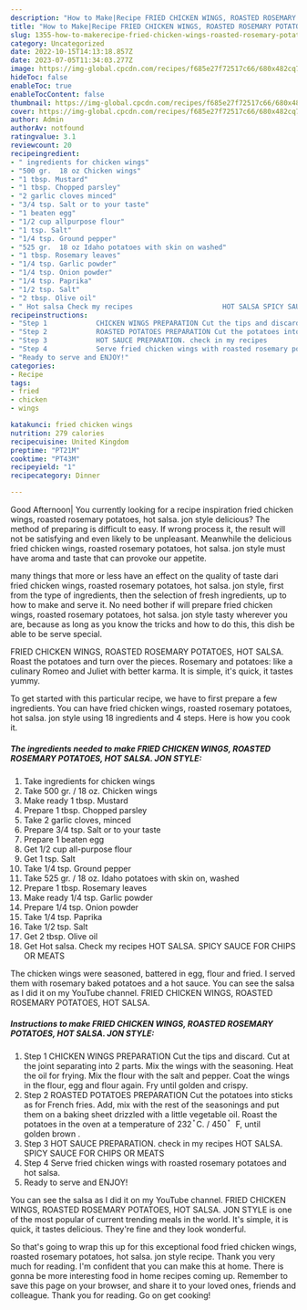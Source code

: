 ```yaml
---
description: "How to Make|Recipe FRIED CHICKEN WINGS, ROASTED ROSEMARY POTATOES, HOT SALSA. JON STYLE {That is Delicious"
title: "How to Make|Recipe FRIED CHICKEN WINGS, ROASTED ROSEMARY POTATOES, HOT SALSA. JON STYLE {That is Delicious"
slug: 1355-how-to-makerecipe-fried-chicken-wings-roasted-rosemary-potatoes-hot-salsa-jon-style-that-is-delicious
category: Uncategorized
date: 2022-10-15T14:13:18.857Z
date: 2023-07-05T11:34:03.277Z
image: https://img-global.cpcdn.com/recipes/f685e27f72517c66/680x482cq70/fried-chicken-wings-roasted-rosemary-potatoes-hot-salsa-jon-style-recipe-main-photo.jpg
hideToc: false
enableToc: true
enableTocContent: false
thumbnail: https://img-global.cpcdn.com/recipes/f685e27f72517c66/680x482cq70/fried-chicken-wings-roasted-rosemary-potatoes-hot-salsa-jon-style-recipe-main-photo.jpg
cover: https://img-global.cpcdn.com/recipes/f685e27f72517c66/680x482cq70/fried-chicken-wings-roasted-rosemary-potatoes-hot-salsa-jon-style-recipe-main-photo.jpg
author: Admin
authorAv: notfound
ratingvalue: 3.1
reviewcount: 20
recipeingredient:
- " ingredients for chicken wings"
- "500 gr.  18 oz Chicken wings"
- "1 tbsp. Mustard"
- "1 tbsp. Chopped parsley"
- "2 garlic cloves minced"
- "3/4 tsp. Salt or to your taste"
- "1 beaten egg"
- "1/2 cup allpurpose flour"
- "1 tsp. Salt"
- "1/4 tsp. Ground pepper"
- "525 gr.  18 oz Idaho potatoes with skin on washed"
- "1 tbsp. Rosemary leaves"
- "1/4 tsp. Garlic powder"
- "1/4 tsp. Onion powder"
- "1/4 tsp. Paprika"
- "1/2 tsp. Salt"
- "2 tbsp. Olive oil"
- " Hot salsa Check my recipes                      HOT SALSA SPICY SAUCE FOR CHIPS OR MEATS"
recipeinstructions:
- "Step 1            CHICKEN WINGS PREPARATION Cut the tips and discard. Cut at the joint separating into 2 parts. Mix the wings with the seasoning. Heat the oil for frying. Mix the flour with the salt and pepper. Coat the wings in the flour, egg and flour again. Fry until golden and crispy."
- "Step 2            ROASTED POTATOES PREPARATION Cut the potatoes into sticks as for French fries. Add, mix with the rest of the seasonings and put them on a baking sheet drizzled with a little vegetable oil. Roast the potatoes in the oven at a temperature of 232 ֯ C. / 450 ֯   F, until golden brown ."
- "Step 3            HOT SAUCE PREPARATION. check in my recipes                                             HOT SALSA. SPICY SAUCE FOR CHIPS OR MEATS"
- "Step 4            Serve fried chicken wings with roasted rosemary potatoes and hot salsa."
- "Ready to serve and ENJOY!"
categories:
- Recipe
tags:
- fried
- chicken
- wings

katakunci: fried chicken wings 
nutrition: 279 calories
recipecuisine: United Kingdom
preptime: "PT21M"
cooktime: "PT43M"
recipeyield: "1"
recipecategory: Dinner

---
```



Good Afternoon| You currently looking for a recipe inspiration fried chicken wings, roasted rosemary potatoes, hot salsa. jon style delicious? The method of preparing is difficult to easy. If wrong process it, the result will not be satisfying and even likely to be unpleasant. Meanwhile the delicious fried chicken wings, roasted rosemary potatoes, hot salsa. jon style must have aroma and taste that can provoke our appetite.






many things that more or less have an effect on the quality of taste dari fried chicken wings, roasted rosemary potatoes, hot salsa. jon style, first from the type of ingredients, then the selection of fresh ingredients, up to how to make and serve it. No need bother if will prepare fried chicken wings, roasted rosemary potatoes, hot salsa. jon style tasty wherever you are, because as long as you know the tricks and how to do this, this dish be able to be serve special.


FRIED CHICKEN WINGS, ROASTED ROSEMARY POTATOES, HOT SALSA. Roast the potatoes and turn over the pieces. Rosemary and potatoes: like a culinary Romeo and Juliet with better karma. It is simple, it&#39;s quick, it tastes yummy.


To get started with this particular recipe, we have to first prepare a few ingredients. You can have fried chicken wings, roasted rosemary potatoes, hot salsa. jon style using 18 ingredients and 4 steps. Here is how you cook it.

<!--inarticleads1-->

##### The ingredients needed to make FRIED CHICKEN WINGS, ROASTED ROSEMARY POTATOES, HOT SALSA. JON STYLE:

1. Take  ingredients for chicken wings
1. Take 500 gr. / 18 oz. Chicken wings
1. Make ready 1 tbsp. Mustard
1. Prepare 1 tbsp. Chopped parsley
1. Take 2 garlic cloves, minced
1. Prepare 3/4 tsp. Salt or to your taste
1. Prepare 1 beaten egg
1. Get 1/2 cup all-purpose flour
1. Get 1 tsp. Salt
1. Take 1/4 tsp. Ground pepper
1. Take 525 gr. / 18 oz. Idaho potatoes with skin on, washed
1. Prepare 1 tbsp. Rosemary leaves
1. Make ready 1/4 tsp. Garlic powder
1. Prepare 1/4 tsp. Onion powder
1. Take 1/4 tsp. Paprika
1. Take 1/2 tsp. Salt
1. Get 2 tbsp. Olive oil
1. Get  Hot salsa. Check my recipes                      HOT SALSA. SPICY SAUCE FOR CHIPS OR MEATS


The chicken wings were seasoned, battered in egg, flour and fried. I served them with rosemary baked potatoes and a hot sauce. You can see the salsa as I did it on my YouTube channel. FRIED CHICKEN WINGS, ROASTED ROSEMARY POTATOES, HOT SALSA. 

<!--inarticleads2-->

##### Instructions to make FRIED CHICKEN WINGS, ROASTED ROSEMARY POTATOES, HOT SALSA. JON STYLE:

1. Step 1            CHICKEN WINGS PREPARATION Cut the tips and discard. Cut at the joint separating into 2 parts. Mix the wings with the seasoning. Heat the oil for frying. Mix the flour with the salt and pepper. Coat the wings in the flour, egg and flour again. Fry until golden and crispy.
1. Step 2            ROASTED POTATOES PREPARATION Cut the potatoes into sticks as for French fries. Add, mix with the rest of the seasonings and put them on a baking sheet drizzled with a little vegetable oil. Roast the potatoes in the oven at a temperature of 232 ֯ C. / 450 ֯   F, until golden brown .
1. Step 3            HOT SAUCE PREPARATION. check in my recipes                                             HOT SALSA. SPICY SAUCE FOR CHIPS OR MEATS
1. Step 4            Serve fried chicken wings with roasted rosemary potatoes and hot salsa.
1. Ready to serve and ENJOY!

You can see the salsa as I did it on my YouTube channel. FRIED CHICKEN WINGS, ROASTED ROSEMARY POTATOES, HOT SALSA. JON STYLE is one of the most popular of current trending meals in the world. It&#39;s simple, it is quick, it tastes delicious. They&#39;re fine and they look wonderful. 

So that's going to wrap this up for this exceptional food fried chicken wings, roasted rosemary potatoes, hot salsa. jon style recipe. Thank you very much for reading. I'm confident that you can make this at home. There is gonna be more interesting food in home recipes coming up. Remember to save this page on your browser, and share it to your loved ones, friends and colleague. Thank you for reading. Go on get cooking!
